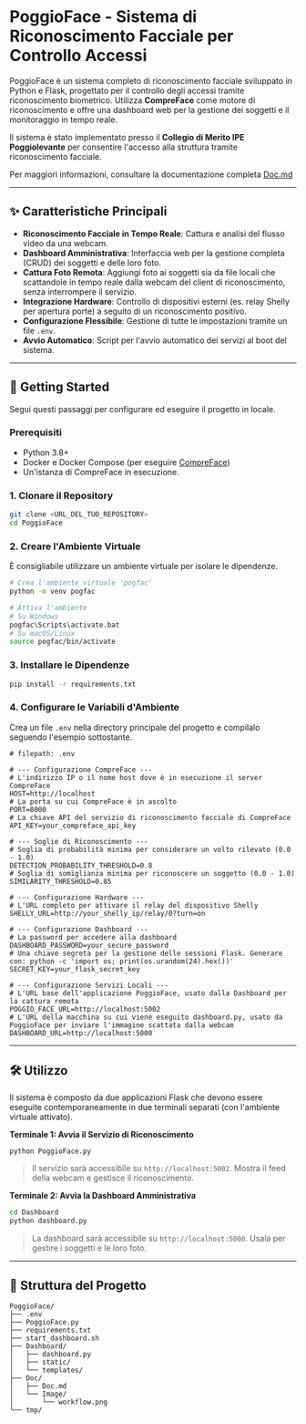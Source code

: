 # PoggioFace - Sistema di Riconoscimento Facciale per Controllo Accessi


PoggioFace è un sistema completo di riconoscimento facciale sviluppato in Python e Flask, progettato per il controllo degli accessi tramite riconoscimento biometrico. Utilizza **CompreFace** come motore di riconoscimento e offre una dashboard web per la gestione dei soggetti e il monitoraggio in tempo reale.

Il sistema è stato implementato presso il **Collegio di Merito IPE Poggiolevante** per consentire l'accesso alla struttura tramite riconoscimento facciale.

Per maggiori informazioni, consultare la documentazione completa [Doc.md](Doc/Doc.md) 

---

## ✨ Caratteristiche Principali

-   **Riconoscimento Facciale in Tempo Reale**: Cattura e analisi del flusso video da una webcam.
-   **Dashboard Amministrativa**: Interfaccia web per la gestione completa (CRUD) dei soggetti e delle loro foto.
-   **Cattura Foto Remota**: Aggiungi foto ai soggetti sia da file locali che scattandole in tempo reale dalla webcam del client di riconoscimento, senza interrompere il servizio.
-   **Integrazione Hardware**: Controllo di dispositivi esterni (es. relay Shelly per apertura porte) a seguito di un riconoscimento positivo.
-   **Configurazione Flessibile**: Gestione di tutte le impostazioni tramite un file `.env`.
-   **Avvio Automatico**: Script per l'avvio automatico dei servizi al boot del sistema.

---

## 🚀 Getting Started

Segui questi passaggi per configurare ed eseguire il progetto in locale.

### Prerequisiti

-   Python 3.8+
-   Docker e Docker Compose (per eseguire [CompreFace](https://github.com/exadel-inc/CompreFace))
-   Un'istanza di CompreFace in esecuzione.

### 1. Clonare il Repository

```bash
git clone <URL_DEL_TUO_REPOSITORY>
cd PoggioFace
```

### 2. Creare l'Ambiente Virtuale

È consigliabile utilizzare un ambiente virtuale per isolare le dipendenze.

```bash
# Crea l'ambiente virtuale 'pogfac'
python -m venv pogfac

# Attiva l'ambiente
# Su Windows
pogfac\Scripts\activate.bat
# Su macOS/Linux
source pogfac/bin/activate
```

### 3. Installare le Dipendenze

```bash
pip install -r requirements.txt
```

### 4. Configurare le Variabili d'Ambiente

Crea un file `.env` nella directory principale del progetto e compilalo seguendo l'esempio sottostante.

```env
# filepath: .env

# --- Configurazione CompreFace ---
# L'indirizzo IP o il nome host dove è in esecuzione il server CompreFace
HOST=http://localhost
# La porta su cui CompreFace è in ascolto
PORT=8000
# La chiave API del servizio di riconoscimento facciale di CompreFace
API_KEY=your_compreface_api_key

# --- Soglie di Riconoscimento ---
# Soglia di probabilità minima per considerare un volto rilevato (0.0 - 1.0)
DETECTION_PROBABILITY_THRESHOLD=0.8
# Soglia di somiglianza minima per riconoscere un soggetto (0.0 - 1.0)
SIMILARITY_THRESHOLD=0.85

# --- Configurazione Hardware ---
# L'URL completo per attivare il relay del dispositivo Shelly
SHELLY_URL=http://your_shelly_ip/relay/0?turn=on

# --- Configurazione Dashboard ---
# La password per accedere alla dashboard
DASHBOARD_PASSWORD=your_secure_password
# Una chiave segreta per la gestione delle sessioni Flask. Generare con: python -c 'import os; print(os.urandom(24).hex())'
SECRET_KEY=your_flask_secret_key

# --- Configurazione Servizi Locali ---
# L'URL base dell'applicazione PoggioFace, usato dalla Dashboard per la cattura remota
POGGIO_FACE_URL=http://localhost:5002
# L'URL della macchina su cui viene eseguito dashboard.py, usato da PoggioFace per inviare l'immagine scattata dalla webcam
DASHBOARD_URL=http://localhost:5000
```

---

## 🛠️ Utilizzo

Il sistema è composto da due applicazioni Flask che devono essere eseguite contemporaneamente in due terminali separati (con l'ambiente virtuale attivato).

**Terminale 1: Avvia il Servizio di Riconoscimento**

```bash
python PoggioFace.py
```
> Il servizio sarà accessibile su `http://localhost:5002`. Mostra il feed della webcam e gestisce il riconoscimento.

**Terminale 2: Avvia la Dashboard Amministrativa**

```bash
cd Dashboard
python dashboard.py
```
> La dashboard sarà accessibile su `http://localhost:5000`. Usala per gestire i soggetti e le loro foto.

---

## 📂 Struttura del Progetto

```
PoggioFace/
├── .env
├── PoggioFace.py
├── requirements.txt
├── start_dashboard.sh
├── Dashboard/
│   ├── dashboard.py
│   ├── static/
│   └── templates/
├── Doc/
│   ├── Doc.md
│   └── Image/
│       └── workflow.png
└── tmp/
```
